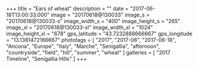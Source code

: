 +++
title = "Ears of wheat"
description = ""
date = "2017-06-18T13:00:33.000"
image = "20170618@130033"
image_s = "20170618@130033-s"
image_width_s = "400"
image_height_s = "265"
image_xl = "20170618@130033-xl"
image_width_xl = "1024"
image_height_xl = "678"
gps_latitude = "43.7232888666667"
gps_longitude = "13.1381472166667"
phototags = [ "2017", "2017-06", "2017-06-18", "Ancona", "Europe", "Italy", "Marche", "Senigallia", "afternoon", "countryside", "field", "hill", "summer", "wheat" ]
galleries = [ "2017 Timeline", "Senigallia Hills" ]
+++
